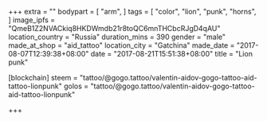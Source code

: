 +++
extra = ""
bodypart = [
  "arm",
]
tags = [
  "color",
  "lion",
  "punk",
  "horns",
]
image_ipfs = "QmeB1Z2NVACkiq8HKDWmdb21r8toQC6mnTHCbcRJgD4qAU"
location_country = "Russia"
duration_mins = 390
gender = "male"
made_at_shop = "aid_tattoo"
location_city = "Gatchina"
made_date = "2017-08-07T12:39:38+08:00"
date = "2017-08-21T15:51:38+08:00"
title = "Lion punk"

[blockchain]
steem = "tattoo/@gogo.tattoo/valentin-aidov-gogo-tattoo-aid-tattoo-lionpunk"
golos = "tattoo/@gogo.tattoo/valentin-aidov-gogo-tattoo-aid-tattoo-lionpunk"

+++
